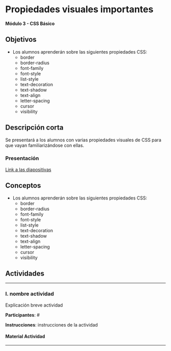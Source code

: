 # Propiedades visuales importantes

**Módulo 3 - CSS Básico**

## Objetivos

- Los alumnos aprenderán sobre las siguientes propiedades CSS:
  - border
  - border-radius
  - font-family
  - font-style
  - list-style
  - text-decoration
  - text-shadow
  - text-align
  - letter-spacing
  - cursor
  - visibility

## Descripción corta

Se presentará a los alumnos con varias propiedades visuales de CSS para que vayan familiarizándose con ellas.

### Presentación

[Link a las diapositivas]()

## Conceptos

- Los alumnos aprenderán sobre las siguientes propiedades CSS:
  - border
  - border-radius
  - font-family
  - font-style
  - list-style
  - text-decoration
  - text-shadow
  - text-align
  - letter-spacing
  - cursor
  - visibility

## Actividades

---

### I. nombre actividad

Explicación breve actividad

**Participantes**: #

**Instrucciones**: instrucciones de la actividad

#### Material Actividad

---
